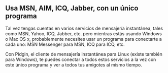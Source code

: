 <?php require("../../entete.php"); ?> <?php require("../../base.php"); ?>

<div id="corps">

<h2>Usa MSN, AIM, ICQ, Jabber, con un único programa</h2>

<p>Tal vez tengas cuentas en varios servicios de mensajería instantánea, tales como MSN, Yahoo, ICQ, Jabber, etc. pero mientras estás usando Windows o Mac OS x, probablemente necesites usar un programa para conectarte a cada uno: MSN Messenger para MSN, ICQ para ICQ, etc.</p>

<p>Con Pidgin, el cliente de mensajería instantánea para Linux (existe también para Windows), te puedes conectar a todos estos servicios a la vez con este único programa y ver a todos tus amigotes al mismo tiempo.</p>

</div>  
